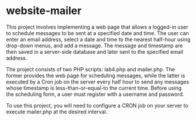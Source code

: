 # website-mailer
This project involves implementing a web page that allows a logged-in user to schedule messages to be sent at a specified date and time. 
The user can enter an email address, select a date and time to the nearest half-hour using drop-down menus, and add a message. The message and timestamp are then saved in a server-side database and later sent to the specified email address.

The project consists of two PHP scripts: lab4.php and mailer.php. The former provides the web page for scheduling messages, while the latter is executed by a Cron job on the server every half hour to send any messages whose timestamp is less-than-or-equal-to the current time. Before using the scheduling form, a user must register with a username and password.

To use this project, you will need to configure a CRON job on your server to execute mailer.php at the desired interval.
